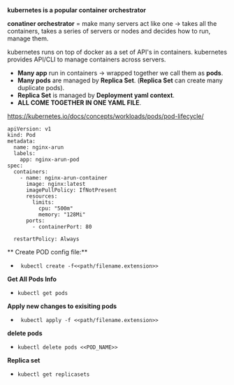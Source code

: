 **kubernetes is a popular container orchestrator**

**conatiner orchestrator** =  make many servers act like one -> takes all the containers, takes a series of servers or nodes and decides how to run, manage them.

kubernetes runs on top of docker as a set of API's in containers.
kubernetes provides API/CLI to manage containers across servers.



- **Many app** run in containers -> wrapped together we call them as **pods**.
- **Many pods** are managed by **Replica Set**. (****Replica Set**** can create many duplicate pods).
- **Replica Set** is managed by **Deployment yaml context**.
- **ALL COME TOGETHER IN ONE YAML FILE**.


https://kubernetes.io/docs/concepts/workloads/pods/pod-lifecycle/

```
apiVersion: v1
kind: Pod
metadata:
  name: nginx-arun
  labels:
    app: nginx-arun-pod
spec:
  containers:
    - name: nginx-arun-container
      image: nginx:latest
      imagePullPolicy: IfNotPresent
      resources:
        limits:
          cpu: "500m"
          memory: "128Mi"
      ports:
        - containerPort: 80

  restartPolicy: Always
```
**
Create POD config file:**
- ` kubectl create -f<<path/filename.extension>>`

**Get All Pods Info**
- `kubectl get pods`

**Apply new changes to exisiting pods**
- ` kubectl apply -f <<path/filename.extension>>`

**delete pods**
- `kubectl delete pods <<POD_NAME>>`

**Replica set**
- `kubectl get replicasets`

